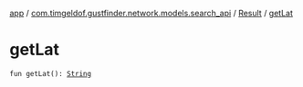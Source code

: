 [app](../../index.md) / [com.timgeldof.gustfinder.network.models.search_api](../index.md) / [Result](index.md) / [getLat](./get-lat.md)

# getLat

`fun getLat(): `[`String`](https://kotlinlang.org/api/latest/jvm/stdlib/kotlin/-string/index.html)